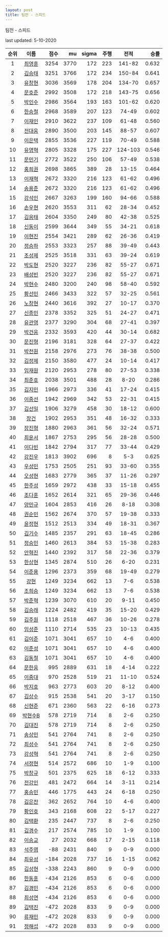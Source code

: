 ```yaml
---
layout: post
title: 팀전 - 스피드
---
```


팀전 - 스피드

last updated: 5-10-2020

| 순위 | 이름 | 점수 | mu | sigma | 주행 | 전적 | 승률 |
|:---:|:---:|---:|---:|---:|---:|:---:|---:|
| 1 | [최영훈](../choiyeonghun) | 3254 | 3770 | 172 | 223 | 141-82 | 0.632 |
| 2 | [김승태](../gimseungtae) | 3251 | 3766 | 172 | 234 | 150-84 | 0.641 |
| 3 | [유창현](../yuchanghyeon) | 3036 | 3569 | 178 | 204 | 134-70 | 0.657 |
| 4 | [문호준](../munhojun) | 2992 | 3508 | 172 | 218 | 143-75 | 0.656 |
| 5 | [박인수](../bakinsu) | 2986 | 3564 | 193 | 163 | 101-62 | 0.620 |
| 6 | [한승철](../hanseungcheol) | 2968 | 3589 | 207 | 123 | 74-49 | 0.602 |
| 7 | [이재인](../ijaein) | 2910 | 3622 | 237 | 109 | 61-48 | 0.560 |
| 8 | [전대웅](../jeondaewoong) | 2890 | 3500 | 203 | 145 | 88-57 | 0.607 |
| 9 | [이은택](../ieuntaek) | 2855 | 3536 | 227 | 119 | 70-49 | 0.588 |
| 10 | [유영혁](../yuyeonghyeok) | 2805 | 3328 | 175 | 227 | 124-103 | 0.546 |
| 11 | [문민기](../munmingi) | 2772 | 3522 | 250 | 106 | 57-49 | 0.538 |
| 12 | [홍희권](../hongheegweon) | 2698 | 3865 | 389 | 28 | 13-15 | 0.464 |
| 13 | [이재혁](../ijaehyeok) | 2672 | 3320 | 216 | 123 | 61-62 | 0.496 |
| 14 | [송용준](../songyongjun) | 2672 | 3320 | 216 | 123 | 61-62 | 0.496 |
| 15 | [강석인](../gangseokin) | 2667 | 3263 | 199 | 160 | 94-66 | 0.588 |
| 16 | [손우현](../sonuhyeon) | 2620 | 3553 | 311 | 62 | 28-34 | 0.452 |
| 17 | [김응태](../gimeungtae) | 2604 | 3350 | 249 | 80 | 42-38 | 0.525 |
| 18 | [신동이](../shindongi) | 2599 | 3644 | 349 | 55 | 34-21 | 0.618 |
| 19 | [이현진](../ihyeonjin) | 2554 | 3421 | 289 | 62 | 26-36 | 0.419 |
| 20 | [정승하](../jeongseungha) | 2553 | 3323 | 257 | 88 | 39-49 | 0.443 |
| 21 | [조성제](../joseongje) | 2525 | 3518 | 331 | 63 | 39-24 | 0.619 |
| 22 | [박도현](../bakdohyeon) | 2520 | 3227 | 236 | 82 | 55-27 | 0.671 |
| 23 | [배성빈](../baeseongbin) | 2520 | 3227 | 236 | 82 | 55-27 | 0.671 |
| 24 | [박현수](../bakhyeonsu) | 2480 | 3200 | 240 | 98 | 58-40 | 0.592 |
| 25 | [황선민](../hwangseongmin) | 2466 | 3433 | 322 | 57 | 32-25 | 0.561 |
| 26 | [노창현](../nochanghyeon) | 2440 | 3616 | 392 | 27 | 10-17 | 0.370 |
| 27 | [신종민](../shinjongmin) | 2378 | 3352 | 325 | 51 | 24-27 | 0.471 |
| 28 | [유관영](../yugwanyeong) | 2377 | 3290 | 304 | 68 | 27-41 | 0.397 |
| 29 | [박건웅](../bakgeonung) | 2332 | 3593 | 420 | 44 | 30-14 | 0.682 |
| 30 | [문진형](../munjinhyeong) | 2196 | 3181 | 328 | 64 | 27-37 | 0.422 |
| 31 | [박천원](../bakcheonwon) | 2158 | 2976 | 273 | 76 | 38-38 | 0.500 |
| 32 | [김정제](../gimjeongje) | 2150 | 3580 | 477 | 24 | 10-14 | 0.417 |
| 33 | [임재원](../imjaewon) | 2120 | 2953 | 278 | 80 | 27-53 | 0.338 |
| 34 | [최준호](../choijunho) | 2038 | 3501 | 488 | 28 | 8-20 | 0.286 |
| 35 | [김지민](../gimjimin) | 1966 | 2973 | 336 | 41 | 17-24 | 0.415 |
| 36 | [이중선](../ijungseon) | 1942 | 2969 | 342 | 53 | 22-31 | 0.415 |
| 37 | [김선일](../gimseonil) | 1906 | 3279 | 458 | 30 | 18-12 | 0.600 |
| 38 | [장건](../janggeon) | 1902 | 2953 | 351 | 48 | 16-32 | 0.333 |
| 39 | [장진형](../jangjinhyeong) | 1880 | 2963 | 361 | 56 | 32-24 | 0.571 |
| 40 | [최윤서](../choiyunseo) | 1867 | 2753 | 295 | 56 | 28-28 | 0.500 |
| 41 | [이다빈](../idabin) | 1842 | 2794 | 317 | 77 | 33-44 | 0.429 |
| 42 | [강진우](../gangjinwu) | 1813 | 3902 | 696 | 8 | 5-3 | 0.625 |
| 43 | [우성민](../useongmin) | 1753 | 2505 | 251 | 93 | 33-60 | 0.355 |
| 44 | [오성현](../oseonghyeon) | 1683 | 2779 | 365 | 37 | 11-26 | 0.297 |
| 45 | [한주성](../hanjuseong) | 1659 | 2972 | 438 | 33 | 15-18 | 0.455 |
| 46 | [조다훈](../jodahun) | 1652 | 2614 | 321 | 65 | 29-36 | 0.446 |
| 47 | [양민규](../yangmingyu) | 1604 | 2853 | 416 | 26 | 8-18 | 0.308 |
| 48 | [권순민](../gweonsoonmin) | 1562 | 2674 | 370 | 57 | 19-38 | 0.333 |
| 49 | [윤정현](../yunjeonghyeon) | 1512 | 2513 | 334 | 49 | 18-31 | 0.367 |
| 50 | [김기수](../gimgisu) | 1485 | 2357 | 291 | 63 | 18-45 | 0.286 |
| 51 | [정승민](../jeongseungmin) | 1460 | 2613 | 384 | 53 | 15-38 | 0.283 |
| 52 | [안혁진](../anhyeokjin) | 1440 | 2392 | 317 | 58 | 22-36 | 0.379 |
| 53 | [한상현](../hansanghyeon) | 1345 | 2874 | 510 | 26 | 6-20 | 0.231 |
| 54 | [이준용](../ijunyong) | 1296 | 2373 | 359 | 68 | 19-49 | 0.279 |
| 55 | [강현](../ganghyeon) | 1249 | 3234 | 662 | 13 | 7-6 | 0.538 |
| 56 | [조희승](../joheeseung) | 1249 | 3234 | 662 | 13 | 7-6 | 0.538 |
| 57 | [박준혁](../bakjunhyeok) | 1239 | 3070 | 610 | 20 | 9-11 | 0.450 |
| 58 | [김승래](../gimseungrae) | 1224 | 2482 | 419 | 35 | 15-20 | 0.429 |
| 59 | [김주원](../gimjuwon) | 1118 | 2518 | 467 | 36 | 10-26 | 0.278 |
| 60 | [임성준](../imseongjun) | 1110 | 2714 | 535 | 23 | 10-13 | 0.435 |
| 61 | [김이준](../gimijun) | 1071 | 3041 | 657 | 10 | 4-6 | 0.400 |
| 62 | [이준성](../ijunseong) | 1071 | 3041 | 657 | 10 | 4-6 | 0.400 |
| 63 | [김동철](../gimdongcheol) | 1071 | 3041 | 657 | 10 | 4-6 | 0.400 |
| 64 | [문한웅](../munhanung) | 995 | 2889 | 631 | 18 | 4-14 | 0.222 |
| 65 | [이중대](../ijungdae) | 970 | 2528 | 519 | 21 | 11-10 | 0.524 |
| 66 | [박지호](../bakjiho) | 963 | 2773 | 603 | 20 | 8-12 | 0.400 |
| 67 | [김상수](../gimsangsu) | 915 | 2538 | 541 | 20 | 3-17 | 0.150 |
| 68 | [신현준](../shinhyeonjun) | 671 | 2360 | 563 | 22 | 6-16 | 0.273 |
| 69 | [박현수B](../bakhyeonsu-b) | 578 | 2719 | 714 | 8 | 2-6 | 0.250 |
| 70 | [김대진](../gimdaejin) | 578 | 2719 | 714 | 8 | 2-6 | 0.250 |
| 71 | [송상민](../songsangmin) | 541 | 2764 | 741 | 8 | 2-6 | 0.250 |
| 72 | [최성수](../choiseongsu) | 541 | 2764 | 741 | 8 | 2-6 | 0.250 |
| 73 | [강성혁](../gangseonghyeok) | 541 | 2764 | 741 | 8 | 2-6 | 0.250 |
| 74 | [서정현](../seojeonghyeon) | 514 | 2572 | 686 | 10 | 1-9 | 0.100 |
| 75 | [박창규](../bakchanggyu) | 501 | 2375 | 625 | 18 | 6-12 | 0.333 |
| 76 | [전강인](../jeongangin) | 481 | 2472 | 664 | 14 | 3-11 | 0.214 |
| 77 | [홍승민](../hongseungmin) | 446 | 1775 | 443 | 24 | 6-18 | 0.250 |
| 78 | [김은찬](../gimeunchan) | 362 | 2652 | 764 | 10 | 4-6 | 0.400 |
| 79 | [황인호](../hwanginho) | 343 | 2168 | 608 | 22 | 5-17 | 0.227 |
| 80 | [김택환](../gimtaekhwan) | 235 | 2447 | 737 | 8 | 2-6 | 0.250 |
| 81 | [김경수](../gimgyeongsu) | 217 | 2574 | 785 | 10 | 1-9 | 0.100 |
| 82 | [이승교](../iseunggyo) | 27 | 2032 | 668 | 17 | 2-15 | 0.118 |
| 83 | [석주엽](../seokjuyeob) | -88 | 2431 | 840 | 9 | 0-9 | 0.000 |
| 84 | [최유성](../choiyuseong) | -184 | 2028 | 737 | 16 | 1-15 | 0.062 |
| 85 | [김성현](../gimseonghyeon) | -338 | 2243 | 860 | 9 | 0-9 | 0.000 |
| 86 | [한동훈](../handonghun) | -434 | 2126 | 853 | 6 | 0-6 | 0.000 |
| 87 | [김경민](../gimgyeongmin) | -434 | 2126 | 853 | 6 | 0-6 | 0.000 |
| 88 | [최성연](../choiseongyeon) | -434 | 2126 | 853 | 6 | 0-6 | 0.000 |
| 89 | [김택진](../gimtaekjin) | -472 | 2028 | 833 | 9 | 0-9 | 0.000 |
| 90 | [류재민](../ryujaemin) | -472 | 2028 | 833 | 9 | 0-9 | 0.000 |
| 91 | [정해섭](../jeonghaeseop) | -472 | 2028 | 833 | 9 | 0-9 | 0.000 |
